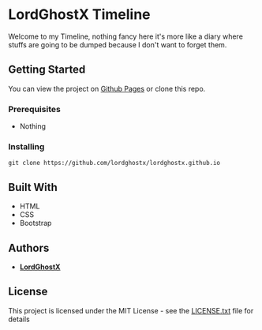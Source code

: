 # LordGhostX Timeline

Welcome to my Timeline, nothing fancy here it's more like a diary where stuffs are going to be dumped because I don't want to forget them.

## Getting Started

You can view the project on [Github Pages](https://lordghostx.github.io) or clone this repo.

### Prerequisites

* Nothing

### Installing

```
git clone https://github.com/lordghostx/lordghostx.github.io
```

## Built With

* HTML
* CSS
* Bootstrap

## Authors

* [**LordGhostX**](https://github.com/LordGhostX)

## License

This project is licensed under the MIT License - see the [LICENSE.txt](LICENSE.txt) file for details
